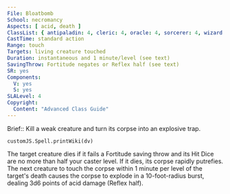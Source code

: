 ```yaml
---
File: Bloatbomb
School: necromancy
Aspects: [ acid, death ]
ClassList: { antipaladin: 4, cleric: 4, oracle: 4, sorcerer: 4, wizard: 4 }
CastTime: standard action
Range: touch
Targets: living creature touched
Duration: instantaneous and 1 minute/level (see text)
SavingThrow: Fortitude negates or Reflex half (see text)
SR: yes
Components:
  V: yes
  S: yes
SLALevel: 4
Copyright:
  Content: "Advanced Class Guide"
---
```

Brief:: Kill a weak creature and turn its corpse into an explosive trap.

```dataviewjs
customJS.Spell.printWiki(dv)
```

The target creature dies if it fails a Fortitude saving throw and its Hit Dice are no more than half your caster level.  If it dies, its corpse rapidly putrefies. The next creature to touch the corpse within 1 minute per level of the target's death causes the corpse to explode in a 10-foot-radius burst, dealing 3d6 points of acid damage (Reflex half).
